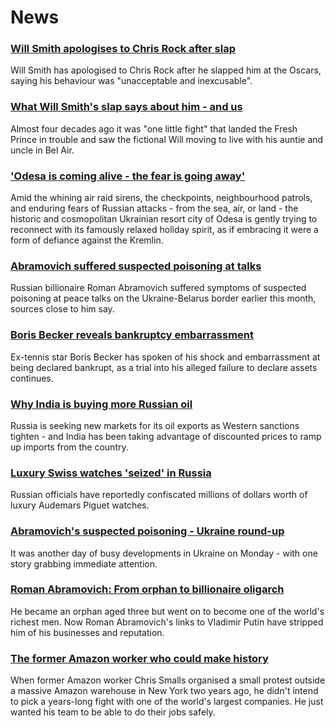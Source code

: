 # News
### [Will Smith apologises to Chris Rock after slap](https://www.bbc.com/news/entertainment-arts-60909487)
Will Smith has apologised to Chris Rock after he slapped him at the Oscars, saying his behaviour was "unacceptable and inexcusable".
### [What Will Smith's slap says about him - and us](https://www.bbc.com/news/world-us-canada-60909449)
Almost four decades ago it was "one little fight" that landed the Fresh Prince in trouble and saw the fictional Will moving to live with his auntie and uncle in Bel Air.  
### ['Odesa is coming alive - the fear is going away'](https://www.bbc.com/news/world-europe-60901032)
Amid the whining air raid sirens, the checkpoints, neighbourhood patrols, and enduring fears of Russian attacks - from the sea, air, or land - the historic and cosmopolitan Ukrainian resort city of Odesa is gently trying to reconnect with its famously relaxed holiday spirit, as if embracing it were a form of defiance against the Kremlin. 
### [Abramovich suffered suspected poisoning at talks](https://www.bbc.com/news/world-europe-60904676)
Russian billionaire Roman Abramovich suffered symptoms of suspected poisoning at peace talks on the Ukraine-Belarus border earlier this month, sources close to him say.
### [Boris Becker reveals bankruptcy embarrassment](https://www.bbc.com/news/uk-60904392)
Ex-tennis star Boris Becker has spoken of his shock and embarrassment at being declared bankrupt, as a trial into his alleged failure to declare assets continues.
### [Why India is buying more Russian oil](https://www.bbc.com/news/world-asia-india-60783874)
Russia is seeking new markets for its oil exports as Western sanctions tighten - and India has been taking advantage of discounted prices to ramp up imports from the country. 
### [Luxury Swiss watches 'seized' in Russia](https://www.bbc.com/news/world-europe-60900694)
Russian officials have reportedly confiscated millions of dollars worth of luxury Audemars Piguet watches.
### [Abramovich's suspected poisoning - Ukraine round-up](https://www.bbc.com/news/world-europe-60909309)
It was another day of busy developments in Ukraine on Monday - with one story grabbing immediate attention.
### [Roman Abramovich: From orphan to billionaire oligarch](https://www.bbc.com/news/uk-60708450)
He became an orphan aged three but went on to become one of the world's richest men. Now Roman Abramovich's links to Vladimir Putin have stripped him of his businesses and reputation.
### [The former Amazon worker who could make history](https://www.bbc.com/news/business-60825216)
When former Amazon worker Chris Smalls organised a small protest outside a massive Amazon warehouse in New York two years ago, he didn't intend to pick a years-long fight with one of the world's largest companies. He just wanted his team to be able to do their jobs safely.
